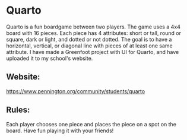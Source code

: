 # Quarto
Quarto is a fun boardgame between two players. The game uses a 4x4 board with 16 pieces. Each piece has 4 attributes: short or tall, round or square, dark or light, and dotted or not dotted. The goal is to have a horizontal, vertical, or diagonal line with pieces of at least one same attribute. I have made a Greenfoot project with UI for Quarto, and have uploaded it to my school's website.

## Website: 
https://www.pennington.org/community/students/quarto

## Rules:
Each player chooses one piece and places the piece on a spot on the board. Have fun playing it with your friends!

